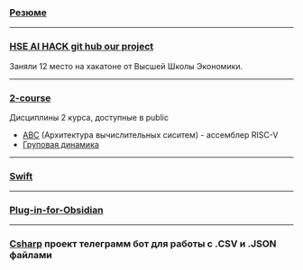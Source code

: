 ### [Резюме](https://github.com/krevetka-is-afk/krevetka-is-afk/blob/main/Резюме.pdf)  

---

### [HSE AI HACK git hub our project](https://github.com/isogonalconjugate/hse-ai-hackaton)
Заняли 12 место на хакатоне от Высшей Школы Экономики.

---
### [2-course](https://github.com/krevetka-is-afk/2-course)
Дисциплины 2 курса, доступные в public 
- [АВС](https://github.com/krevetka-is-afk/2-course/tree/main/%D0%90%D0%92%D0%A1) (Архитектура вычислительных сиситем) - ассемблер RISC-V
- [Груповая динамика](https://github.com/krevetka-is-afk/2-course/tree/main/%D0%93%D1%80%D1%83%D0%BF%D0%BF%D0%BE%D0%B2%D0%B0%D1%8F%20%D0%B4%D0%B8%D0%BD%D0%B0%D0%BC%D0%B8%D0%BA%D0%B0)
---

### [Swift](https://github.com/krevetka-is-afk/Swift)
---

### [Plug-in-for-Obsidian](https://github.com/krevetka-is-afk/Plug-in-for-Obsidian)
---

### [Csharp](https://github.com/krevetka-is-afk/Csharp/tree/main) проект телеграмм бот для работы с .CSV и .JSON файлами

